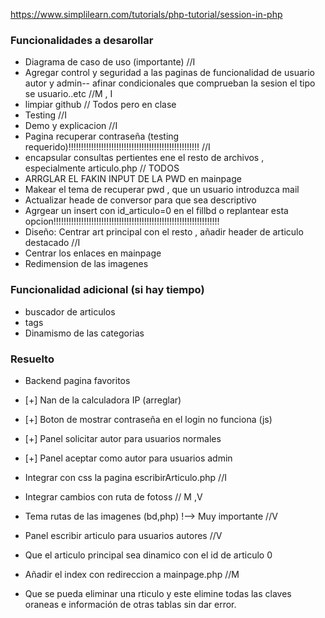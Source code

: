 https://www.simplilearn.com/tutorials/php-tutorial/session-in-php


### Funcionalidades a desarollar
  + Diagrama de caso de uso (importante) //I
  + Agregar control y seguridad a las paginas de funcionalidad de usuario autor y admin-- afinar condicionales que comprueban la sesion el tipo se usuario..etc //M , I
  + limpiar github // Todos pero en clase
  + Testing //I
  + Demo y explicacion //I
  + Pagina recuperar contraseña (testing requerido)!!!!!!!!!!!!!!!!!!!!!!!!!!!!!!!!!!!!!!!!!!!!!!!!!!!! //I
  + encapsular consultas pertientes ene el resto de archivos , especialmente articulo.php // TODOS
  + ARRGLAR EL FAKIN INPUT DE LA PWD en mainpage
  + Makear el tema de recuperar pwd , que un usuario introduzca mail
  + Actualizar heade de conversor para que sea descriptivo
  + Agrgear un insert con id_articulo=0 en el fillbd o replantear esta opcion!!!!!!!!!!!!!!!!!!!!!!!!!!!!!!!!!!!!!!!!!!!!!!!!!!!!!!!!!!!!!!!!!!
  + Diseño: Centrar art principal con el resto , añadir header de articulo destacado //I
  + Centrar los enlaces en mainpage
  + Redimension de las imagenes
    
### Funcionalidad adicional (si hay tiempo)
  + buscador de articulos
  + tags
  + Dinamismo de las categorias

### Resuelto
  + Backend pagina favoritos
  + [+] Nan de la calculadora IP (arreglar)
  + [+] Boton de mostrar contraseña en el login no funciona (js)
  + [+] Panel solicitar autor para usuarios normales
  + [+] Panel aceptar como autor para usuarios admin
  + Integrar con css la pagina escribirArticulo.php //I
  + Integrar cambios con ruta de fotoss // M ,V
  + Tema rutas de las imagenes (bd,php) !--> Muy importante //V
  + Panel escribir articulo para usuarios autores //V

  + Que el articulo principal sea dinamico con el id de articulo 0
  + Añadir el index con redireccion a mainpage.php //M
  + Que se pueda eliminar una rticulo y este elimine todas las claves oraneas e información de otras tablas sin dar error.

